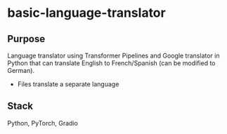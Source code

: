 # basic-language-translator

## Purpose
Language translator using Transformer Pipelines and Google translator in Python that can translate English to French/Spanish (can be modified to German).
- Files translate a separate language

## Stack
Python, PyTorch, Gradio

